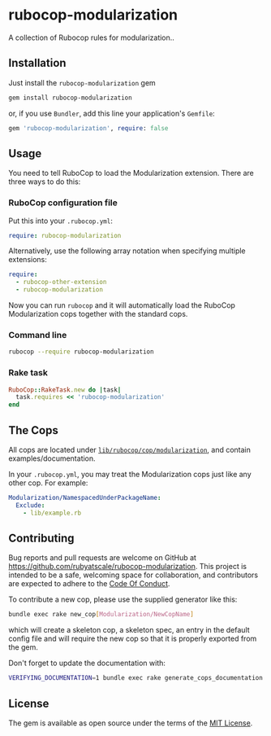 # rubocop-modularization

A collection of Rubocop rules for modularization..

## Installation

Just install the `rubocop-modularization` gem

```sh
gem install rubocop-modularization
```
or, if you use `Bundler`, add this line your application's `Gemfile`:

```ruby
gem 'rubocop-modularization', require: false
```

## Usage

You need to tell RuboCop to load the Modularization extension. There are three ways to do this:

### RuboCop configuration file

Put this into your `.rubocop.yml`:

```yaml
require: rubocop-modularization
```

Alternatively, use the following array notation when specifying multiple extensions:

```yaml
require:
  - rubocop-other-extension
  - rubocop-modularization
```

Now you can run `rubocop` and it will automatically load the RuboCop Modularization cops together with the standard cops.

### Command line

```sh
rubocop --require rubocop-modularization
```

### Rake task

```ruby
RuboCop::RakeTask.new do |task|
  task.requires << 'rubocop-modularization'
end
```

## The Cops
All cops are located under [`lib/rubocop/cop/modularization`](lib/rubocop/cop/modularization), and contain examples/documentation.

In your `.rubocop.yml`, you may treat the Modularization cops just like any other cop. For example:

```yaml
Modularization/NamespacedUnderPackageName:
  Exclude:
    - lib/example.rb
```
## Contributing

Bug reports and pull requests are welcome on GitHub at https://github.com/rubyatscale/rubocop-modularization. This project is intended to be a safe, welcoming space for collaboration, and contributors are expected to adhere to the [Code Of Conduct](CODE_OF_CONDUCT.MD).

To contribute a new cop, please use the supplied generator like this:

```sh
bundle exec rake new_cop[Modularization/NewCopName]
```

which will create a skeleton cop, a skeleton spec, an entry in the default config file and will require the new cop so that it is properly exported from the gem.

Don't forget to update the documentation with:

```sh
VERIFYING_DOCUMENTATION=1 bundle exec rake generate_cops_documentation
```

## License

The gem is available as open source under the terms of the [MIT License](https://github.com/Shopify/rubocop-modularization/blob/main/LICENSE.txt).
